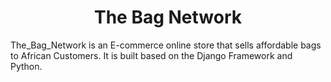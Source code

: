 <h1 align="center">The Bag Network</h1>

<p>
The_Bag_Network is an E-commerce online store that sells affordable bags to 
African Customers. It is built based on the Django Framework and Python.
</p>